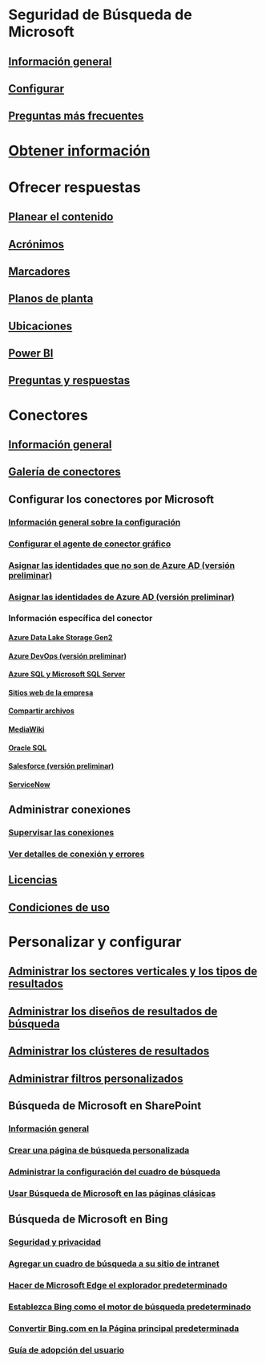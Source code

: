 # Seguridad de Búsqueda de Microsoft
## [Información general](overview-microsoft-search.md)
## [Configurar](setup-microsoft-search.md)
## [Preguntas más frecuentes](faqs.md)
# [Obtener información](usage-reports.md)
# Ofrecer respuestas
## [Planear el contenido](plan-your-content.md)
## [Acrónimos](manage-acronyms.md)
## [Marcadores](manage-bookmarks.md)
## [Planos de planta](manage-floorplans.md)
## [Ubicaciones](manage-locations.md)
## [Power BI](manage-powerbi.md)
## [Preguntas y respuestas](manage-qas.md)
# Conectores
## [Información general](connectors-overview.md)
## [Galería de conectores](connectors-gallery.md)
## Configurar los conectores por Microsoft
### [Información general sobre la configuración](configure-connector.md)
### [Configurar el agente de conector gráfico](on-prem-agent.md)
### [Asignar las identidades que no son de Azure AD (versión preliminar)](map-non-aad.md)
### [Asignar las identidades de Azure AD (versión preliminar)](map-aad.md)
### Información específica del conector
#### [Azure Data Lake Storage Gen2](azure-data-lake-connector.md)
#### [Azure DevOps (versión preliminar)](azure-devops-connector.md)
#### [Azure SQL y Microsoft SQL Server](MSSQL-connector.md)
#### [Sitios web de la empresa](enterprise-web-connector.md)
#### [Compartir archivos](fileshare-connector.md)
#### [MediaWiki](mediawiki-connector.md)
#### [Oracle SQL](OracleSQL-connector.md)
#### [Salesforce (versión preliminar)](salesforce-connector.md)
#### [ServiceNow](servicenow-connector.md)
## Administrar conexiones
### [Supervisar las conexiones](manage-connector.md)
### [Ver detalles de conexión y errores](connector-details-errors.md)
## [Licencias](licensing.md)
## [Condiciones de uso](terms-of-use.md)
# Personalizar y configurar
## [Administrar los sectores verticales y los tipos de resultados](customize-search-page.md)
## [Administrar los diseños de resultados de búsqueda](customize-results-layout.md)
## [Administrar los clústeres de resultados](result-cluster.md)
## [Administrar filtros personalizados](custom-filters.md)
## Búsqueda de Microsoft en SharePoint
### [Información general](get-started-search-in-sharepoint-online.md)
### [Crear una página de búsqueda personalizada](create-search-results-pages.md)
### [Administrar la configuración del cuadro de búsqueda ](manage-spo-search-box.md)
### [Usar Búsqueda de Microsoft en las páginas clásicas ](manage-classic-spo-pages.md)
## Búsqueda de Microsoft en Bing
### [Seguridad y privacidad](security-for-search.md)
### [Agregar un cuadro de búsqueda a su sitio de intranet](add-a-search-box-to-your-intranet-site.md)
### [Hacer de Microsoft Edge el explorador predeterminado](/deployedge/edge-default-browser)
### [Establezca Bing como el motor de búsqueda predeterminado](set-default-search-engine.md)
### [Convertir Bing.com en la Página principal predeterminada](set-default-homepage.md)
### [Guía de adopción del usuario](user-adoption-guide.md)
